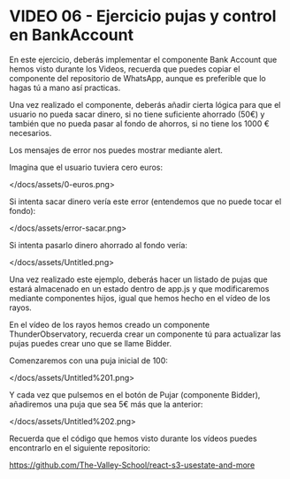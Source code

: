 # **VIDEO 06 - Ejercicio pujas y control en BankAccount**

En este ejercicio, deberás implementar el componente Bank Account que hemos visto durante los Videos, recuerda que puedes copiar el componente del repositorio de WhatsApp, aunque es preferible que lo hagas tú a mano así practicas.

Una vez realizado el componente, deberás añadir cierta lógica para que el usuario no pueda sacar dinero, si no tiene suficiente ahorrado (50€) y también que no pueda pasar al fondo de ahorros, si no tiene los 1000 € necesarios.

Los mensajes de error nos puedes mostrar mediante alert.

Imagina que el usuario tuviera cero euros:

</docs/assets/0-euros.png>

Si intenta sacar dinero vería este error (entendemos que no puede tocar el fondo):

</docs/assets/error-sacar.png>

Si intenta pasarlo dinero ahorrado al fondo vería:

</docs/assets/Untitled.png>

Una vez realizado este ejemplo, deberás hacer un listado de pujas que estará almacenado en un estado dentro de app.js y que modificaremos mediante componentes hijos, igual que hemos hecho en el vídeo de los rayos.

En el vídeo de los rayos hemos creado un componente ThunderObservatory, recuerda crear un componente tú para actualizar las pujas puedes crear uno que se llame Bidder.

Comenzaremos con una puja inicial de 100:

</docs/assets/Untitled%201.png>

Y cada vez que pulsemos en el botón de Pujar (componente Bidder), añadiremos una puja que sea 5€ más que la anterior:

</docs/assets/Untitled%202.png>

Recuerda que el código que hemos visto durante los vídeos puedes encontrarlo en el siguiente repositorio:

<https://github.com/The-Valley-School/react-s3-usestate-and-more>
